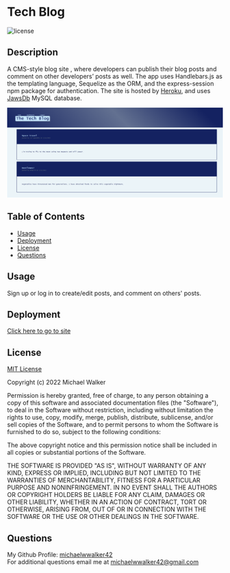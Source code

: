 # Tech Blog
  ![license](https://img.shields.io/badge/license-MIT-orange.svg)

  ## Description
  A CMS-style blog site , where developers can publish their blog posts and comment on other developers’ posts as well. The app uses Handlebars.js as the templating language, Sequelize as the ORM, and the express-session npm package for authentication. The site is hosted by [Heroku](https://www.heroku.com), and uses [JawsDb](https://elements.heroku.com/addons/jawsdb) MySQL database.

  ![tech-blog-screenshot](assets/images/tech-blog-screenshot.png)

  ## Table of Contents
  * [Usage](#usage)
  * [Deployment](#deployment)
  * [License](#license)
  * [Questions](#questions)


  ## Usage
  Sign up or log in to create/edit posts, and comment on others' posts. 

  ## Deployment  
  [Click here to go to site](https://walker-tech-blog.herokuapp.com/)
  ## License
 [MIT License](https://choosealicense.com/licenses/mit/)

Copyright (c) 2022 Michael Walker

Permission is hereby granted, free of charge, to any person obtaining a copy
of this software and associated documentation files (the "Software"), to deal
in the Software without restriction, including without limitation the rights
to use, copy, modify, merge, publish, distribute, sublicense, and/or sell
copies of the Software, and to permit persons to whom the Software is
furnished to do so, subject to the following conditions:

The above copyright notice and this permission notice shall be included in all
copies or substantial portions of the Software.

THE SOFTWARE IS PROVIDED "AS IS", WITHOUT WARRANTY OF ANY KIND, EXPRESS OR
IMPLIED, INCLUDING BUT NOT LIMITED TO THE WARRANTIES OF MERCHANTABILITY,
FITNESS FOR A PARTICULAR PURPOSE AND NONINFRINGEMENT. IN NO EVENT SHALL THE
AUTHORS OR COPYRIGHT HOLDERS BE LIABLE FOR ANY CLAIM, DAMAGES OR OTHER
LIABILITY, WHETHER IN AN ACTION OF CONTRACT, TORT OR OTHERWISE, ARISING FROM,
OUT OF OR IN CONNECTION WITH THE SOFTWARE OR THE USE OR OTHER DEALINGS IN THE
SOFTWARE.

  ## Questions
  My Github Profile: [michaelwwalker42](https://github.com/michaelwwalker42)  
  For additional questions email me at michaelwwalker42@gmail.com  
